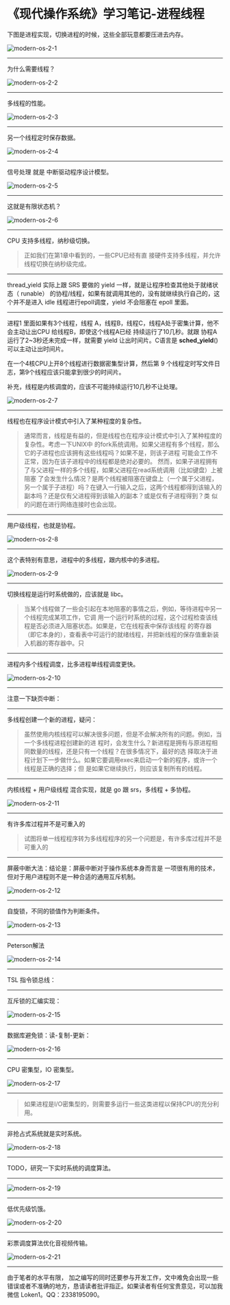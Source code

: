 # 《现代操作系统》学习笔记-进程线程

下图是进程实现，切换进程的时候，这些全部玩意都要压进去内存。

![modern-os-2-1](modern-os-2-1.png)

------

为什么需要线程？

![modern-os-2-2](modern-os-2-2.png)

------

多线程的性能。

![modern-os-2-3](modern-os-2-3.png)

------

另一个线程定时保存数据。

![modern-os-2-4](modern-os-2-4.png)

------

信号处理 就是 中断驱动程序设计模型。

![modern-os-2-5](modern-os-2-5.png)

------

这就是有限状态机？

![modern-os-2-6](modern-os-2-6.png)

------

CPU 支持多线程，纳秒级切换。

> 正如我们在第1章中看到的，一些CPU已经有直 接硬件支持多线程，并允许线程切换在纳秒级完成。

------

thread_yield 实际上跟 SRS 要做的 yield 一样，就是让程序检查其他处于就绪状态（ runable） 的协程/线程，如果有就调用其他的，没有就继续执行自己的，这个并不是进入 idle 线程进行epoll调度，yield 不会阻塞在 epoll 里面。

------

进程1 里面如果有3个线程，线程 A，线程B，线程C，线程A处于密集计算，他不会主动让出CPU 给线程B，即使这个线程A已经 持续运行了10几秒。就跟 协程A运行了2~3秒还未完成一样，就需要 yield 让出时间片。C语言是 **sched_yield**() 可以主动让出时间片。

在一个4核CPU上开8个线程进行数据密集型计算，然后第 9 个线程定时写文件日志，第9个线程应该只能拿到很少的时间片。

补充，线程是内核调度的，应该不可能持续运行10几秒不让处理。

![modern-os-2-7](modern-os-2-7.png)

------

线程也在程序设计模式中引入了某种程度的复杂性。

> 通常而言，线程是有益的，但是线程也在程序设计模式中引入了某种程度的复杂性。考虑一下UNIX中 的fork系统调用。如果父进程有多个线程，那么它的子进程也应该拥有这些线程吗？如果不是，则该子进程 可能会工作不正常，因为在该子进程中的线程都是绝对必要的。 然而，如果子进程拥有了与父进程一样的多个线程，如果父进程在read系统调用（比如键盘）上被阻塞 了会发生什么情况？是两个线程被阻塞在键盘上（一个属于父进程，另一个属于子进程）吗？在键入一行输入之后，这两个线程都得到该输入的副本吗？还是仅有父进程得到该输入的副本？或是仅有子进程得到？类 似的问题在进行网络连接时也会出现。

------

用户级线程，也就是协程。

![modern-os-2-8](modern-os-2-8.png)

------

这个表特别有意思，进程中的多线程，跟内核中的多进程。

![modern-os-2-9](modern-os-2-9.png)

------

切换线程是运行时系统做的，应该就是 libc。

> 当某个线程做了一些会引起在本地阻塞的事情之后，例如，等待进程中另一个线程完成某项工作，它调 用一个运行时系统的过程，这个过程检查该线程是否必须进入阻塞状态。如果是，它在线程表中保存该线程 的寄存器（即它本身的），查看表中可运行的就绪线程，并把新线程的保存值重新装入机器的寄存器中。只
>

------

进程内多个线程调度，比多进程单线程调度更快。

![modern-os-2-10](modern-os-2-10.png)

------

注意一下缺页中断：

------

多线程创建一个新的进程，疑问：

> 虽然使用内核线程可以解决很多问题，但是不会解决所有的问题。例如，当一个多线程进程创建新的进 程时，会发生什么？新进程是拥有与原进程相同数量的线程，还是只有一个线程？在很多情况下，最好的选 择取决于进程计划下一步做什么。如果它要调用exec来启动一个新的程序，或许一个线程是正确的选择；但 是如果它继续执行，则应该复制所有的线程。

------

内核线程 + 用户级线程 混合实现，就是 go 跟 srs，多线程 + 多协程。

![modern-os-2-11](modern-os-2-11.png)

------

有许多库过程并不是可重入的

> 试图将单一线程程序转为多线程程序的另一个问题是，有许多库过程并不是可重入的

------

屏蔽中断大法：结论是：屏蔽中断对于操作系统本身而言是 一项很有用的技术，但对于用户进程则不是一种合适的通用互斥机制。

![modern-os-2-12](modern-os-2-12.png)

------

自旋锁，不同的锁值作为判断条件。

![modern-os-2-13](modern-os-2-13.png)

------

Peterson解法

![modern-os-2-14](modern-os-2-14.png)



------

TSL 指令锁总线：

------

互斥锁的汇编实现：

![modern-os-2-15](modern-os-2-15.png)

------

数据库避免锁：读-复制-更新：

![modern-os-2-16](modern-os-2-16.png)

------

CPU 密集型，IO 密集型。

![modern-os-2-17](modern-os-2-17.png)

------

> 如果进程是I/O密集型的，则需要多运行一些这类进程以保持CPU的充分利用。

------

非抢占式系统就是实时系统。

![modern-os-2-18](modern-os-2-18.png)

------

TODO，研究一下实时系统的调度算法。

------

![modern-os-2-19](modern-os-2-19.png)

------

低优先级饥饿。

![modern-os-2-20](modern-os-2-20.png)

------

彩票调度算法优化音视频传输。

![modern-os-2-21](modern-os-2-21.png)



------

由于笔者的水平有限， 加之编写的同时还要参与开发工作，文中难免会出现一些错误或者不准确的地方，恳请读者批评指正。如果读者有任何宝贵意见，可以加我微信 Loken1。QQ：2338195090。

